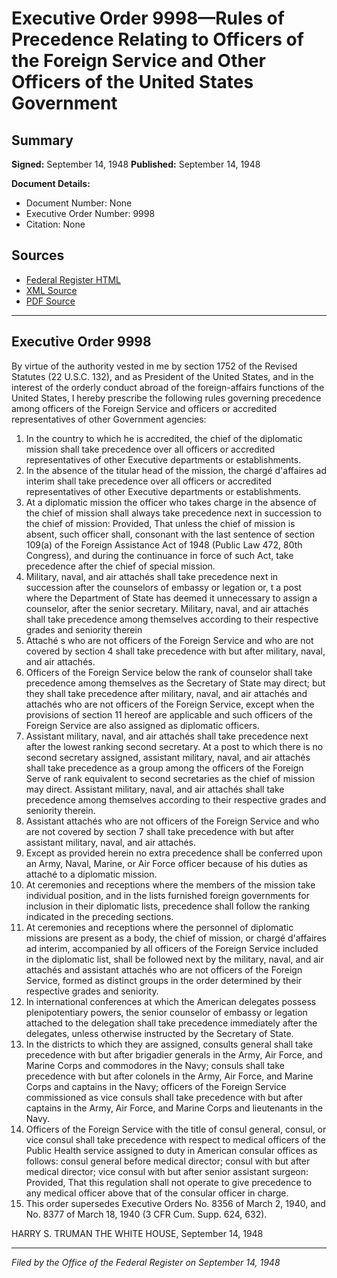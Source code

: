 # Executive Order 9998—Rules of Precedence Relating to Officers of the Foreign Service and Other Officers of the United States Government

## Summary

**Signed:** September 14, 1948
**Published:** September 14, 1948

**Document Details:**
- Document Number: None
- Executive Order Number: 9998
- Citation: None

## Sources
- [Federal Register HTML](https://www.presidency.ucsb.edu/documents/executive-order-9998-rules-precedence-relating-officers-the-foreign-service-and-other)
- [XML Source](None)
- [PDF Source](None)

---

## Executive Order 9998

By virtue of the authority vested in me by section 1752 of the Revised Statutes (22 U.S.C. 132), and as President of the United States, and in the interest of the orderly conduct abroad of the foreign-affairs functions of the United States, I hereby prescribe the following rules governing precedence among officers of the Foreign Service and officers or accredited representatives of other Government agencies:
1. In the country to which he is accredited, the chief of the diplomatic mission shall take precedence over all officers or accredited representatives of other Executive departments or establishments.
2. In the absence of the titular head of the mission, the chargé d'affaires ad interim shall take precedence over all officers or accredited representatives of other Executive departments or establishments.
3. At a diplomatic mission the officer who takes charge in the absence of the chief of mission shall always take precedence next in succession to the chief of mission: Provided, That unless the chief of mission is absent, such officer shall, consonant with the last sentence of section 109(a) of the Foreign Assistance Act of 1948 (Public Law 472, 80th Congress), and during the continuance in force of such Act, take precedence after the chief of special mission.
4. Military, naval, and air attachés shall take precedence next in succession after the counselors of embassy or legation or, t a post where the Department of State has deemed it unnecessary to assign a counselor, after the senior secretary. Military, naval, and air attachés shall take precedence among themselves according to their respective grades and seniority therein
5. Attaché s who are not officers of the Foreign Service and who are not covered by section 4 shall take precedence with but after military, naval, and air attachés.
6. Officers of the Foreign Service below the rank of counselor shall take precedence among themselves as the Secretary of State may direct; but they shall take precedence after military, naval, and air attachés and attachés who are not officers of the Foreign Service, except when the provisions of section 11 hereof are applicable and such officers of the Foreign Service are also assigned as diplomatic officers.
7. Assistant military, naval, and air attachés shall take precedence next after the lowest ranking second secretary. At a post to which there is no second secretary assigned, assistant military, naval, and air attachés shall take precedence as a group among the officers of the Foreign Serve of rank equivalent to second secretaries as the chief of mission may direct. Assistant military, naval, and air attachés shall take precedence among themselves according to their respective grades and seniority therein.
8. Assistant attachés who are not officers of the Foreign Service and who are not covered by section 7 shall take precedence with but after assistant military, naval, and air attachés.
9. Except as provided herein no extra precedence shall be conferred upon an Army, Naval, Marine, or Air Force officer because of his duties as attaché to a diplomatic mission.
10. At ceremonies and receptions where the members of the mission take individual position, and in the lists furnished foreign governments for inclusion in their diplomatic lists, precedence shall follow the ranking indicated in the preceding sections.
11. At ceremonies and receptions where the personnel of diplomatic missions are present as a body, the chief of mission, or chargé d'affaires ad interim, accompanied by all officers of the Foreign Service included in the diplomatic list, shall be followed next by the military, naval, and air attachés and assistant attachés who are not officers of the Foreign Service, formed as distinct groups in the order determined by their respective grades and seniority.
12. In international conferences at which the American delegates possess plenipotentiary powers, the senior counselor of embassy or legation attached to the delegation shall take precedence immediately after the delegates, unless otherwise instructed by the Secretary of State.
13. In the districts to which they are assigned, consults general shall take precedence with but after brigadier generals in the Army, Air Force, and Marine Corps and commodores in the Navy; consuls shall take precedence with but after colonels in the Army, Air Force, and Marine Corps and captains in the Navy; officers of the Foreign Service commissioned as vice consuls shall take precedence with but after captains in the Army, Air Force, and Marine Corps and lieutenants in the Navy.
14. Officers of the Foreign Service with the title of consul general, consul, or vice consul shall take precedence with respect to medical officers of the Public Health service assigned to duty in American consular offices as follows: consul general before medical director; consul with but after medical director; vice consul with but after senior assistant surgeon: Provided, That this regulation shall not operate to give precedence to any medical officer above that of the consular officer in charge.
15. This order supersedes Executive Orders No. 8356 of March 2, 1940, and No. 8377 of March 18, 1940 (3 CFR Cum. Supp. 624, 632).

HARRY S. TRUMAN
THE WHITE HOUSE,
September 14, 1948

---

*Filed by the Office of the Federal Register on September 14, 1948*
